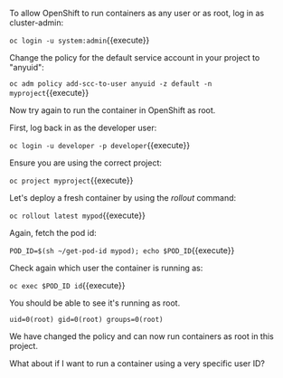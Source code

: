 To allow OpenShift to run containers as any user or as root, log in as cluster-admin:

``oc login -u system:admin``{{execute}}

Change the policy for the default service account in your project to "anyuid":

``oc adm policy add-scc-to-user anyuid -z default -n myproject``{{execute}}

Now try again to run the container in OpenShift as root.

First, log back in as the developer user:

``oc login -u developer -p developer``{{execute}}

Ensure you are using the correct project:

``oc project myproject``{{execute}}

Let's deploy a fresh container by using the _rollout_ command:

``oc rollout latest mypod``{{execute}}

Again, fetch the pod id:

``POD_ID=$(sh ~/get-pod-id mypod); echo $POD_ID``{{execute}}

Check again which user the container is running as:

``oc exec $POD_ID id``{{execute}}

You should be able to see it's running as root.

```
uid=0(root) gid=0(root) groups=0(root)
```

We have changed the policy and can now run containers as root in this project. 

What about if I want to run a container using a very specific user ID?

